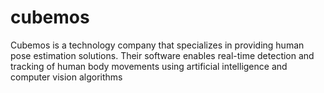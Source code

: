 # cubemos
Cubemos is a technology company that specializes in providing human pose estimation solutions. Their software enables real-time detection and tracking of human body movements using artificial intelligence and computer vision algorithms
